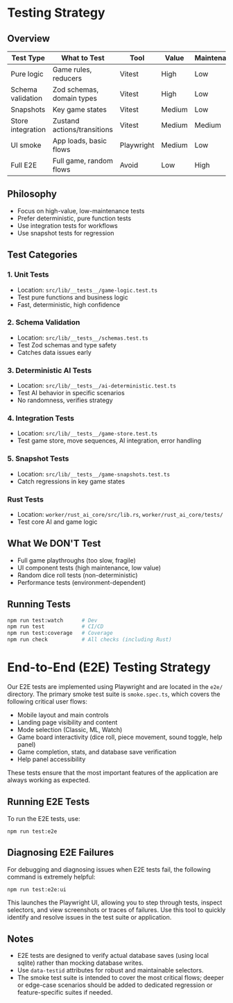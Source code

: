 # Testing Strategy

## Overview

| Test Type         | What to Test                | Tool       | Value  | Maintenance |
| ----------------- | --------------------------- | ---------- | ------ | ----------- |
| Pure logic        | Game rules, reducers        | Vitest     | High   | Low         |
| Schema validation | Zod schemas, domain types   | Vitest     | High   | Low         |
| Snapshots         | Key game states             | Vitest     | Medium | Low         |
| Store integration | Zustand actions/transitions | Vitest     | Medium | Medium      |
| UI smoke          | App loads, basic flows      | Playwright | Medium | Low         |
| Full E2E          | Full game, random flows     | Avoid      | Low    | High        |

## Philosophy

- Focus on high-value, low-maintenance tests
- Prefer deterministic, pure function tests
- Use integration tests for workflows
- Use snapshot tests for regression

## Test Categories

### 1. Unit Tests

- Location: `src/lib/__tests__/game-logic.test.ts`
- Test pure functions and business logic
- Fast, deterministic, high confidence

### 2. Schema Validation

- Location: `src/lib/__tests__/schemas.test.ts`
- Test Zod schemas and type safety
- Catches data issues early

### 3. Deterministic AI Tests

- Location: `src/lib/__tests__/ai-deterministic.test.ts`
- Test AI behavior in specific scenarios
- No randomness, verifies strategy

### 4. Integration Tests

- Location: `src/lib/__tests__/game-store.test.ts`
- Test game store, move sequences, AI integration, error handling

### 5. Snapshot Tests

- Location: `src/lib/__tests__/game-snapshots.test.ts`
- Catch regressions in key game states

### Rust Tests

- Location: `worker/rust_ai_core/src/lib.rs`, `worker/rust_ai_core/tests/`
- Test core AI and game logic

## What We DON'T Test

- Full game playthroughs (too slow, fragile)
- UI component tests (high maintenance, low value)
- Random dice roll tests (non-deterministic)
- Performance tests (environment-dependent)

## Running Tests

```bash
npm run test:watch      # Dev
npm run test            # CI/CD
npm run test:coverage   # Coverage
npm run check           # All checks (including Rust)
```

# End-to-End (E2E) Testing Strategy

Our E2E tests are implemented using Playwright and are located in the `e2e/` directory. The primary smoke test suite is `smoke.spec.ts`, which covers the following critical user flows:

- Mobile layout and main controls
- Landing page visibility and content
- Mode selection (Classic, ML, Watch)
- Game board interactivity (dice roll, piece movement, sound toggle, help panel)
- Game completion, stats, and database save verification
- Help panel accessibility

These tests ensure that the most important features of the application are always working as expected.

## Running E2E Tests

To run the E2E tests, use:

```
npm run test:e2e
```

## Diagnosing E2E Failures

For debugging and diagnosing issues when E2E tests fail, the following command is extremely helpful:

```
npm run test:e2e:ui
```

This launches the Playwright UI, allowing you to step through tests, inspect selectors, and view screenshots or traces of failures. Use this tool to quickly identify and resolve issues in the test suite or application.

## Notes

- E2E tests are designed to verify actual database saves (using local sqlite) rather than mocking database writes.
- Use `data-testid` attributes for robust and maintainable selectors.
- The smoke test suite is intended to cover the most critical flows; deeper or edge-case scenarios should be added to dedicated regression or feature-specific suites if needed.

